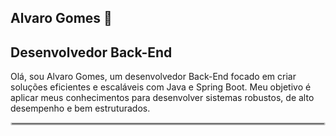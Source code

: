 ## Alvaro Gomes 👋

## Desenvolvedor Back-End

Olá, sou Alvaro Gomes, um desenvolvedor Back-End focado em criar soluções eficientes e escaláveis com Java e Spring Boot. Meu objetivo é aplicar meus conhecimentos para desenvolver sistemas robustos, de alto desempenho e bem estruturados.

<hr style="border: 2px solid #ccc; border-radius: 5px;">
<!--
**alvarofgomes/alvarofgomes** is a ✨ _special_ ✨ repository because its `README.md` (this file) appears on your GitHub profile.

Here are some ideas to get you started:

- 🔭 I’m currently working on ...
- 🌱 I’m currently learning ...
- 👯 I’m looking to collaborate on ...
- 🤔 I’m looking for help with ...
- 💬 Ask me about ...
- 📫 How to reach me: ...
- 😄 Pronouns: ...
- ⚡ Fun fact: ...
-->
